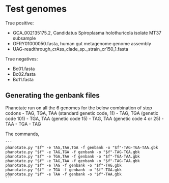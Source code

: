# Test genomes 

True positive: 
- GCA_002135175.2, Candidatus Spiroplasma holothuricola isolate MT37 subsample
- OFRY01000050.fasta, human gut metagenome genome assembly
- UAG-readthrough_crAss_clade_sp._strain_cr150_1.fasta

True negatives:
- Bc01.fasta 
- Bc02.fasta 
- Bc11.fasta
  
## Generating the genbank files
Phanotate run on all the 6 genomes for the below combination of stop codons
    - TAG, TGA, TAA (standard genetic code, 11)
    - TAG, TGA (genetic code 101)
    - TGA, TAA (genetic code 15)
    - TAG, TAA (genetic code 4 or 25)
    - TAA 
    - TGA
    - TAG

The commands, 

    ```
    phanotate.py "$f" -e TAG,TAA,TGA -f genbank -o "$f"-TAG-TGA-TAA.gbk 
    phanotate.py "$f" -e TAG,TGA -f genbank -o "$f"-TAG-TGA.gbk
    phanotate.py "$f" -e TGA,TAA -f genbank -o "$f"-TGA-TAA.gbk
    phanotate.py "$f" -e TAG,TAA -f genbank -o "$f"-TAG-TAA.gbk
    phanotate.py "$f" -e TAG -f genbank -o "$f"-TAG.gbk
    phanotate.py "$f" -e TGA -f genbank -o "$f"-TGA.gbk
    phanotate.py "$f" -e TAA -f genbank -o "$f"-TAA.gbk
    ```

